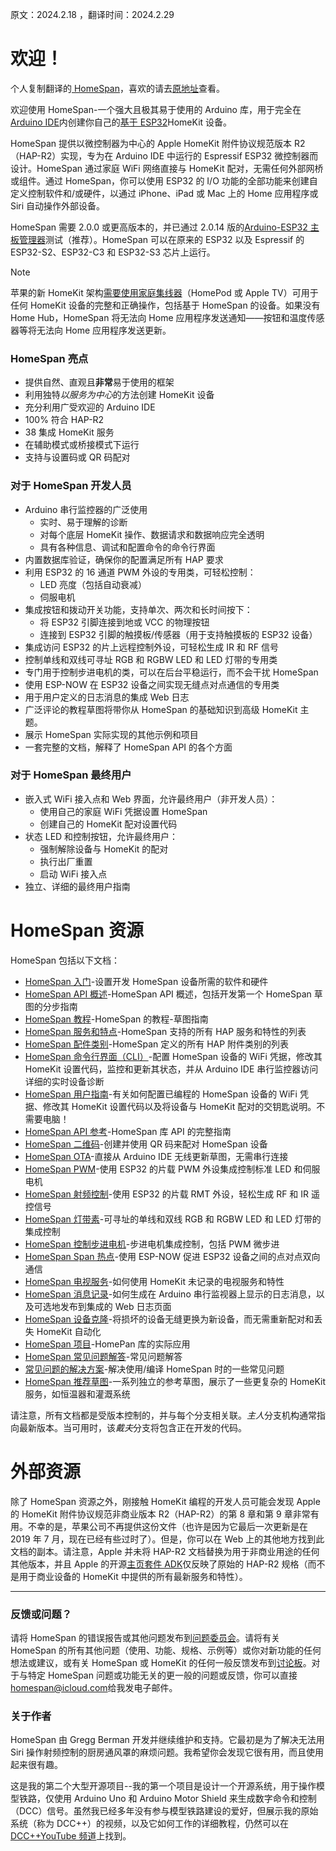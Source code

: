 原文：2024.2.18 ，翻译时间：2024.2.29

# 欢迎！

个人复制翻译的[ HomeSpan](https://github.com/HomeSpan/HomeSpan)，喜欢的请去[原地址](https://github.com/HomeSpan/HomeSpan)查看。

欢迎使用 HomeSpan-一个强大且极其易于使用的 Arduino 库，用于完全在[Arduino IDE](http://www.arduino.cc)内创建你自己的[基于 ESP32](https://www.espressif.com/en/products/modules/esp32)HomeKit 设备。

HomeSpan 提供以微控制器为中心的 Apple HomeKit 附件协议规范版本 R2（HAP-R2）实现，专为在 Arduino IDE 中运行的 Espressif ESP32 微控制器而设计。HomeSpan 通过家庭 WiFi 网络直接与 HomeKit 配对，无需任何外部网桥或组件。通过 HomeSpan，你可以使用 ESP32 的 I/O 功能的全部功能来创建自定义控制软件和/或硬件，以通过 iPhone、iPad 或 Mac 上的 Home 应用程序或 Siri 自动操作外部设备。

HomeSpan 需要 2.0.0 或更高版本的，并已通过 2.0.14 版的[Arduino-ESP32 主板管理器](https://github.com/espressif/arduino-esp32)测试（推荐）。HomeSpan 可以在原来的 ESP32 以及 Espressif 的 ESP32-S2、ESP32-C3 和 ESP32-S3 芯片上运行。

> [!NOTE]
> 苹果的新 HomeKit 架构[需要使用家庭集线器](https://support.apple.com/en-us/HT207057)（HomePod 或 Apple TV）可用于任何 HomeKit 设备的完整和正确操作，包括基于 HomeSpan 的设备。如果没有 Home Hub，HomeSpan 将无法向 Home 应用程序发送通知——按钮和温度传感器等将无法向 Home 应用程序发送更新。

### HomeSpan 亮点

* 提供自然、直观且**非常**易于使用的框架
* 利用独特*以服务为中心*的方法创建 HomeKit 设备
* 充分利用广受欢迎的 Arduino IDE
* 100% 符合 HAP-R2
* 38 集成 HomeKit 服务
* 在辅助模式或桥接模式下运行
* 支持与设置码或 QR 码配对

### 对于 HomeSpan 开发人员

* Arduino 串行监控器的广泛使用
  * 实时、易于理解的诊断
  * 对每个底层 HomeKit 操作、数据请求和数据响应完全透明
  * 具有各种信息、调试和配置命令的命令行界面
* 内置数据库验证，确保你的配置满足所有 HAP 要求
* 利用 ESP32 的 16 通道 PWM 外设的专用类，可轻松控制：
  * LED 亮度（包括自动衰减）
  * 伺服电机
* 集成按钮和拨动开关功能，支持单次、两次和长时间按下：
  * 将 ESP32 引脚连接到地或 VCC 的物理按钮
  * 连接到 ESP32 引脚的触摸板/传感器（用于支持触摸板的 ESP32 设备）
* 集成访问 ESP32 的片上远程控制外设，可轻松生成 IR 和 RF 信号
* 控制单线和双线可寻址 RGB 和 RGBW LED 和 LED 灯带的专用类
* 专门用于控制步进电机的类，可以在后台平稳运行，而不会干扰 HomeSpan
* 使用 ESP-NOW 在 ESP32 设备之间实现无缝点对点通信的专用类
* 用于用户定义的日志消息的集成 Web 日志
* 广泛评论的教程草图将带你从 HomeSpan 的基础知识到高级 HomeKit 主题。
* 展示 HomeSpan 实际实现的其他示例和项目
* 一套完整的文档，解释了 HomeSpan API 的各个方面

### 对于 HomeSpan 最终用户

* 嵌入式 WiFi 接入点和 Web 界面，允许最终用户（非开发人员）：
  * 使用自己的家庭 WiFi 凭据设置 HomeSpan
  * 创建自己的 HomeKit 配对设置代码
* 状态 LED 和控制按钮，允许最终用户：
  * 强制解除设备与 HomeKit 的配对
  * 执行出厂重置
  * 启动 WiFi 接入点
* 独立、详细的最终用户指南

# HomeSpan 资源

HomeSpan 包括以下文档：

* [HomeSpan 入门](docs/GettingStarted.md)-设置开发 HomeSpan 设备所需的软件和硬件
* [HomeSpan API 概述](docs/Overview.md)-HomeSpan API 概述，包括开发第一个 HomeSpan 草图的分步指南
* [HomeSpan 教程](docs/Tutorials.md)-HomeSpan 的教程-草图指南
* [HomeSpan 服务和特点](docs/ServiceList.md)-HomeSpan 支持的所有 HAP 服务和特性的列表
* [HomeSpan 配件类别](docs/Categories.md)-HomeSpan 定义的所有 HAP 附件类别的列表
* [HomeSpan 命令行界面（CLI）](docs/CLI.md)-配置 HomeSpan 设备的 WiFi 凭据，修改其 HomeKit 设置代码，监控和更新其状态，并从 Arduino IDE 串行监控器访问详细的实时设备诊断
* [HomeSpan 用户指南](docs/UserGuide.md)-有关如何配置已编程的 HomeSpan 设备的 WiFi 凭据、修改其 HomeKit 设置代码以及将设备与 HomeKit 配对的交钥匙说明。不需要电脑！
* [HomeSpan API 参考](docs/Reference.md)-HomeSpan 库 API 的完整指南
* [HomeSpan 二维码](docs/QRCodes.md)-创建并使用 QR 码来配对 HomeSpan 设备
* [HomeSpan OTA](docs/OTA.md)-直接从 Arduino IDE 无线更新草图，无需串行连接
* [HomeSpan PWM](docs/PWM.md)-使用 ESP32 的片载 PWM 外设集成控制标准 LED 和伺服电机
* [HomeSpan 射频控制](docs/RMT.md)-使用 ESP32 的片载 RMT 外设，轻松生成 RF 和 IR 遥控信号
* [HomeSpan 灯带素](docs/Pixels.md)-可寻址的单线和双线 RGB 和 RGBW LED 和 LED 灯带的集成控制
* [HomeSpan 控制步进电机](docs/Stepper.md)-步进电机集成控制，包括 PWM 微步进
* [HomeSpan Span 热点](docs/NOW.md)-使用 ESP-NOW 促进 ESP32 设备之间的点对点双向通信
* [HomeSpan 电视服务](docs/TVServices.md)-如何使用 HomeKit 未记录的电视服务和特性
* [HomeSpan 消息记录](docs/Logging.md)-如何生成在 Arduino 串行监视器上显示的日志消息，以及可选地发布到集成的 Web 日志页面
* [HomeSpan 设备克隆](docs/Cloning.md)-将损坏的设备无缝更换为新设备，而无需重新配对和丢失 HomeKit 自动化
* [HomeSpan 项目](https://github.com/topics/homespan)-HomePan 库的实际应用
* [HomeSpan 常见问题解答](docs/FAQ.md)-常见问题解答
* [常见问题的解决方案](docs/Solutions.md)-解决使用/编译 HomeSpan 时的一些常见问题
* [HomeSpan 推荐草图](https://github.com/HomeSpan/HomeSpanReferenceSketches)-一系列独立的参考草图，展示了一些更复杂的 HomeKit 服务，如恒温器和灌溉系统

请注意，所有文档都是受版本控制的，并与每个分支相关联。*主人*分支机构通常指向最新版本。当可用时，该*戴夫*分支将包含正在开发的代码。

# 外部资源

除了 HomeSpan 资源之外，刚接触 HomeKit 编程的开发人员可能会发现 Apple 的 HomeKit 附件协议规范非商业版本 R2（HAP-R2）的第 8 章和第 9 章非常有用。不幸的是，苹果公司不再提供这份文件（也许是因为它最后一次更新是在 2019 年 7 月，现在已经有些过时了）。但是，你可以在 Web 上的其他地方找到此文档的副本。请注意，Apple 并未将 HAP-R2 文档替换为用于非商业用途的任何其他版本，并且 Apple 的开源[主页套件 ADK](https://github.com/apple/HomeKitADK)仅反映了原始的 HAP-R2 规格（而不是用于商业设备的 HomeKit 中提供的所有最新服务和特性）。

---

### 反馈或问题？

请将 HomeSpan 的错误报告或其他问题发布到[问题委员会](https://github.com/HomeSpan/HomeSpan/issues)。请将有关 HomeSpan 的所有其他问题（使用、功能、规格、示例等）或你对新功能的任何想法或建议，或有关 HomeSpan 或 HomeKit 的任何一般反馈发布到[讨论板](https://github.com/HomeSpan/HomeSpan/discussions)。对于与特定 HomeSpan 问题或功能无关的更一般的问题或反馈，你可以直接[homespan@icloud.com](mailto:homespan@icloud.com)给我发电子邮件。

### 关于作者

HomeSpan 由 Gregg Berman 开发并继续维护和支持。它最初是为了解决无法用 Siri 操作射频控制的厨房通风罩的麻烦问题。我希望你会发现它很有用，而且使用起来很有趣。

这是我的第二个大型开源项目--我的第一个项目是设计一个开源系统，用于操作模型铁路，仅使用 Arduino Uno 和 Arduino Motor Shield 来生成数字命令和控制（DCC）信号。虽然我已经多年没有参与模型铁路建设的爱好，但展示我的原始系统（称为 DCC++）的视频，以及它如何工作的详细教程，仍然可以在[DCC++YouTube 频道](https://www.youtube.com/@dcc2840/videos)上找到。
